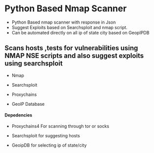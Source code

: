 # Python Based Nmap Scanner
- Python Based nmap scanner with response in Json
- Suggest Exploits based on Searchsploit and nmap script.
- Can be automated directly on all ip of state city based on GeopIPDB


## Scans hosts ,tests for vulnerabilities using NMAP NSE scripts and also suggest exploits using searchsploit


- Nmap

- Searchsploit

- Proxychains

- GeoIP Database 

#### Depedencies

- Proxychains4 For scanning through tor or socks 

- Searchsploit for suggesting hosts

- GeoipDB for selecting ip of state/city
